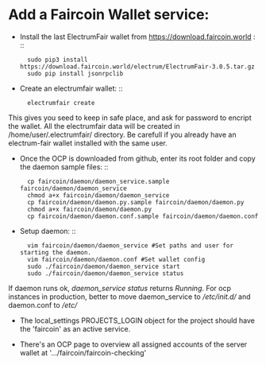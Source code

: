 # Add a Faircoin Wallet service:

- Install the last ElectrumFair wallet from https://download.faircoin.world : ::

        sudo pip3 install https://download.faircoin.world/electrum/ElectrumFair-3.0.5.tar.gz
        sudo pip install jsonrpclib

- Create an electrumfair wallet: ::

        electrumfair create

This gives you seed to keep in safe place, and ask for password to encript the wallet.
All the electrumfair data will be created in /home/user/.electrumfair/ directory.
Be carefull if you already have an electrum-fair wallet installed with the same user.

- Once the OCP is downloaded from github, enter its root folder and copy the
daemon sample files: ::

        cp faircoin/daemon/daemon_service.sample faircoin/daemon/daemon_service
        chmod a+x faircoin/daemon/daemon_service
        cp faircoin/daemon/daemon.py.sample faircoin/daemon/daemon.py
        chmod a+x faircoin/daemon/daemon.py
        cp faircoin/daemon/daemon.conf.sample faircoin/daemon/daemon.conf

- Setup daemon: ::

        vim faircoin/daemon/daemon_service #Set paths and user for starting the daemon.
        vim faircoin/daemon/daemon.conf #Set wallet config
        sudo ./faircoin/daemon/daemon_service start
        sudo ./faircoin/daemon/daemon_service status

If daemon runs ok, *daemon_service status* returns *Running*.
For ocp instances in production, better to move daemon_service to */etc/init.d/* and daemon.conf to */etc/*

- The local_settings PROJECTS_LOGIN object for the project should have the 
'faircoin' as an active service.

- There's an OCP page to overview all assigned accounts of the server wallet at '.../faircoin/faircoin-checking'
